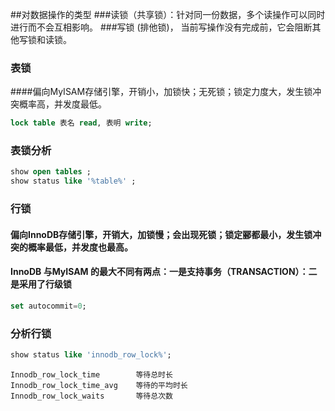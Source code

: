 ##对数据操作的类型
###读锁（共享锁）：针对同一份数据，多个读操作可以同时进行而不会互相影响。
###写锁 (排他锁)， 当前写操作没有完成前，它会阻断其他写锁和读锁。

### 表锁
####偏向MyISAM存储引擎，开销小，加锁快；无死锁；锁定力度大，发生锁冲突概率高，并发度最低。
```sql
lock table 表名 read, 表明 write;
```
### 表锁分析
```sql
show open tables ;
show status like '%table%' ;
```

### 行锁
#### 偏向InnoDB存储引擎，开销大，加锁慢；会出现死锁；锁定郦都最小，发生锁冲突的概率最低，并发度也最高。
#### InnoDB 与MyISAM 的最大不同有两点：一是支持事务（TRANSACTION）：二是采用了行级锁
```sql
set autocommit=0;
```

### 分析行锁
```sql
show status like 'innodb_row_lock%';
```
```none
Innodb_row_lock_time        等待总时长
Innodb_row_lock_time_avg    等待的平均时长
Innodb_row_lock_waits       等待总次数
```